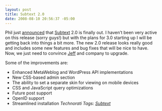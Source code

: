 ```yaml
---
layout: post
title: Subtext 2.0
date: 2008-08-10 20:56:37 -05:00
---
```


Phil just [announced](http://haacked.com/archive/2008/08/10/subtext-2.0-released.aspx) that [Subtext](http://subtextproject.com/) 2.0 is finally out. I haven’t been very active on this release (sorry guys!) but with the plans for 3.0 starting up I will be getting back into things a bit more. The new 2.0 release looks really good and includes some new features and bug fixes that will be nice to have. Now, we just need to convince [Jeff](http://geekswithblogs.net/jjulian/Default.aspx) and company to upgrade.

Some of the improvements are:

*   Enhanced MetaWeblog and WordPress API implementations
*   New CSS-based admin section
*   The ability to set a separate skin for viewing on mobile devices
*   CSS and JavaScript query optimizations
*   Future post support
*   OpenID support
*   Streamlined installation  <div class="wlWriterSmartContent" id="scid:0767317B-992E-4b12-91E0-4F059A8CECA8:ba09c93e-7792-44e0-a435-e20a4c93599c" style="padding-right: 0px; display: inline; padding-left: 0px; float: none; padding-bottom: 0px; margin: 0px; padding-top: 0px">*Technorati Tags: [Subtext](http://technorati.com/tags/Subtext)*</div>
